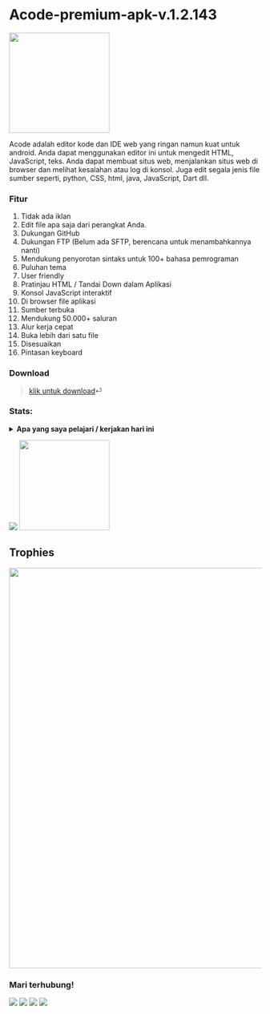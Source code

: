 # Acode-premium-apk-v.1.2.143

<img src="https://moddroid.com/wp-content/uploads/2020/12/acode-powerful-code-editor-mod-fullpaid-moddroid.png" width="200">

Acode adalah editor kode dan IDE web yang ringan namun kuat untuk android. Anda dapat menggunakan editor ini untuk mengedit HTML, JavaScript, teks.
Anda dapat membuat situs web, menjalankan situs web di browser dan melihat kesalahan atau log di konsol.
Juga edit segala jenis file sumber seperti, python, CSS, html, java, JavaScript, Dart dll.

### Fitur
1. Tidak ada iklan
2. Edit file apa saja dari perangkat Anda.
3. Dukungan GitHub
4. Dukungan FTP (Belum ada SFTP, berencana untuk menambahkannya nanti)
5. Mendukung penyorotan sintaks untuk 100+ bahasa pemrograman
6. Puluhan tema
7. User friendly
8. Pratinjau HTML / Tandai Down dalam Aplikasi
9. Konsol JavaScript interaktif
10. Di browser file aplikasi
11. Sumber terbuka
12. Mendukung 50.000+ saluran
13. Alur kerja cepat
14. Buka lebih dari satu file
15. Disesuaikan
16. Pintasan keyboard

### Download
> [klik untuk download](https://dl1.apkgoogle.org/2020/Acode-v1.2.143_build_143.apk)⏎
### Stats:
<details>
 <summary><strong>Apa yang saya pelajari / kerjakan hari ini</strong></summary>
    -🔭 Saat ini saya sedang mengerjakan ...</br>
    - 🌱 Saat ini saya sedang mempelajari Pengembangan Web & Desain UI / UX </br>
    - 👯 Saya ingin berkolaborasi dalam ...</br>
    - 🤔 Saya mencari bantuan dengan ... </br>
    - 💬 Tanya saya tentang apa saja. </br>
    - 📫 Cara menghubungi saya : <a href="mailto: wolfhiro10@gmail.com">Email Saya!</a>  </br>
    - 😄 Kata ganti: Aku / Saya </br>
    - ⚡ Fakta menyenangkan: ... </br>
</details>
<p>
    <img src="https://github-readme-stats.vercel.app/api?username=zen-deve&hide=contribs,prs&show_icons=true&hide_border=true&title_color=000" />
    <img src="https://github-readme-stats.vercel.app/api/top-langs/?username=zen-deve&layout=compact" height=180 />
</p>

## Trophies

<p align="center"> <img width=800 src="https://github-profile-trophy.vercel.app/?username=zen-deve&row=2&column=3"/>


### Mari terhubung!
<p>
        <a href="https://fb.me/zendev.rf.gd" target="blank"><img src="https://img.shields.io/badge/Zen Dev-30302f?style=flat&logo=facebook" /></a>
        <a href="https://instagram.com/zen_dev.official" target="blank"><img src="https://img.shields.io/badge/Zen Dev-30302f?style=flat&logo=instagram" /></a>
        <a href="https://www.zen-dev.rf.gd" target="blank"><img src="https://img.shields.io/badge/https://zen-dev.rf.gd-30302f?style=flat&logo=blogger" /></a>
        <a href="https://wa.me/6289530639515" target="blank"><img src="https://img.shields.io/badge/089530639515-30302f?style=flat&logo=whatsapp" /></a>
</p>
